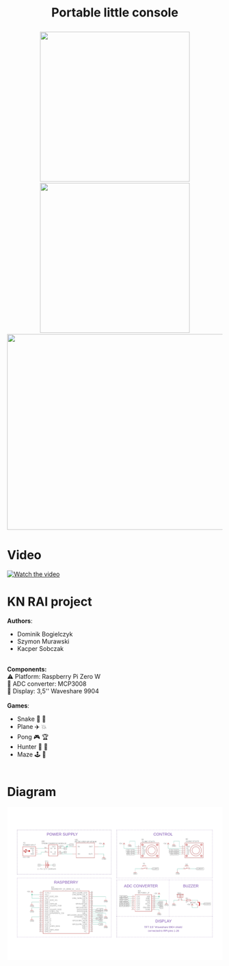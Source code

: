 # <p align="center"> Portable little console </center> 

<p align="center">
  <img width="350" height="350" src="https://github.com/DominikBogielczyk/Portable-little-console/blob/main/RAI_logo.png">
  <img width="350" height="350" padding-right:10px" src="https://github.com/DominikBogielczyk/Portable-little-console/blob/main/Logo_PP.png"> 
  <img  width="709" height="457" src="https://github.com/DominikBogielczyk/Portable-little-console/blob/main/Konsola.png">
</p> </p>

# Video
[![Watch the video](https://i.imgur.com/Tk2vuCm.png)](https://www.youtube.com/watch?v=dXiB_K7JEA8)


# KN RAI project
 
 **Authors**:
 - Dominik Bogielczyk 
 - Szymon Murawski 
 - Kacper Sobczak 
 <br /> <br />
 
 **Components:** <br />
 ⚠️ Platform: Raspberry Pi Zero W \
 🔄 ADC converter: MCP3008 \
 📲 Display: 3,5'' Waveshare 9904
 <br /> <br />
**Games**:   
 - Snake 🐍 🍎
 - Plane ✈️ 💥
 - Pong 🎮 🏆
 - Hunter 🦆 🔫
 - Maze 🕹️ 📐
  <br /> <br />

  # Diagram
  ![Diagram](./diagram.jpg)


